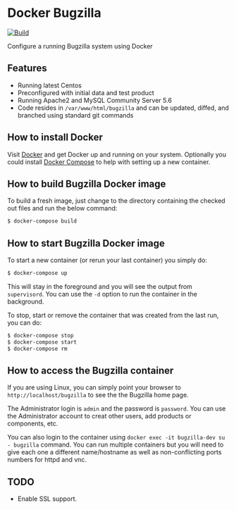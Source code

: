Docker Bugzilla
===============
 
[![Build](https://github.com/buluma/docker-bugzilla/actions/workflows/build.yml/badge.svg?branch=main)](https://github.com/buluma/docker-bugzilla/actions/workflows/build.yml)

Configure a running Bugzilla system using Docker

## Features

* Running latest Centos
* Preconfigured with initial data and test product
* Running Apache2 and MySQL Community Server 5.6
* Code resides in `/var/www/html/bugzilla` and can be updated,
  diffed, and branched using standard git commands

## How to install Docker

Visit [Docker][docker] and get Docker up and running on your system. Optionally
you could install [Docker Compose](docker-compose)
to help with setting up a new container.

## How to build Bugzilla Docker image

To build a fresh image, just change to the directory containing the checked out
files and run the below command:

```bash
$ docker-compose build
```
## How to start Bugzilla Docker image

To start a new container (or rerun your last container) you simply do:

```bash
$ docker-compose up
```

This will stay in the foreground and you will see the output from `supervisord`. You
can use the `-d` option to run the container in the background.

To stop, start or remove the container that was created from the last run, you can do:

```bash
$ docker-compose stop
$ docker-compose start
$ docker-compose rm
```

## How to access the Bugzilla container

If you are using Linux, you can simply point your browser to
`http://localhost/bugzilla` to see the the Bugzilla home page.

The Administrator login is `admin` and the password is `password`.
You can use the Administrator account to creat other users, add products or
components, etc.

You can also login to the container using `docker exec -it bugzilla-dev su - bugzilla` command.
You can run multiple containers but you will need to give each one a different name/hostname
as well as non-conflicting ports numbers for httpd and vnc.

## TODO

* Enable SSL support.

[docker]: https://docs.docker.com/installation/
[docker-compose]: https://docs.docker.com/compose/install/
